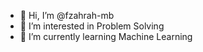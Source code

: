 - 👋 Hi, I’m @fzahrah-mb
- 👀 I’m interested in Problem Solving
- 🌱 I’m currently learning Machine Learning 

<!---
fzahrah-mb/fzahrah-mb is a ✨ special ✨ repository because its `README.md` (this file) appears on your GitHub profile.
You can click the Preview link to take a look at your changes.
--->
